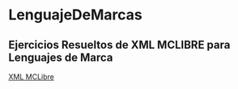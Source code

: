 # LenguajeDeMarcas


## Ejercicios Resueltos de XML MCLIBRE para Lenguajes de Marca

[XML MCLibre](https://www.mclibre.org/consultar/xml/index.html)
